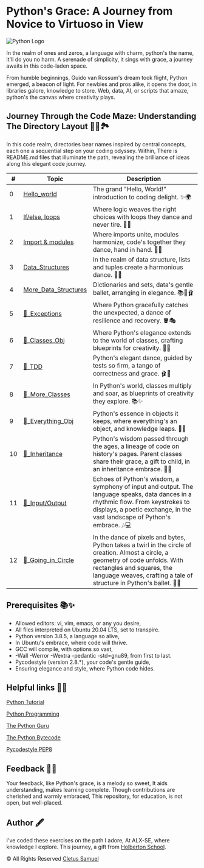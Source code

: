 # Python's Grace: A Journey from Novice to Virtuoso in View

![Python Logo](https://secure.meetupstatic.com/photos/event/c/8/4/6/highres_470931270.jpeg)

In the realm of ones and zeros, a language with charm, python's the name, it'll do you no harm. A serenade of simplicity, it sings with grace, a journey awaits in this code-laden space.

From humble beginnings, Guido van Rossum's dream took flight,
Python emerged, a beacon of light. For newbies and pros alike, it opens the door, in libraries galore, knowledge to store. Web, data, AI, or scripts that amaze, python's the canvas where creativity plays.

## Journey Through the Code Maze: Understanding The Directory Layout 🚶‍♂️🏞️

In this code realm, directories bear names inspired by central concepts, each one a sequential step on your coding odyssey. Within, There is README.md files that illuminate the path, revealing the brilliance of ideas along this elegant code journey.

| #  | Topic                                      | Description                                           |
| -- | ------------------------------------------ | ----------------------------------------------------- |
| 0  | [Hello_world](./0x00-python-hello_world)          | The grand "Hello, World!" introduction to coding delight. ✨🌍 |
| 1  | [If/else, loops](./0x01-python-if_else_loops_functions)      | Where logic weaves the right choices with loops they dance and never tire. 🤔🔄 |
| 2  | [Import & modules](./0x02-python-import_modules)      | Where imports unite, modules harmonize, code's together they dance, hand in hand. 🧩🤝 |
| 3  | [Data_Structures](./0x03-python-data_structures)      | In the realm of data structure, lists and tuples create a harmonious dance. 🕺💃|
| 4  | [More_Data_Structures](./0x04-python-more_data_structures)      | Dictionaries and sets, data's gentle ballet, arranging in elegance. 📚💃🩰 |
| 5  | [🐍_Exceptions](./0x05-python-exceptions)      | Where Python gracefully catches the unexpected, a dance of resilience and recovery. 🪣🎭  |
| 6  | [🐍_Classes_Obj](./0x06-python-classes/)      | Where Python's elegance extends to the world of classes, crafting blueprints for creativity. 📜✨ |
| 7  | [🐍_TDD](./0x07-python-test_driven_development/)      | Python's elegant dance, guided by tests so firm, a tango of correctness and grace. 🩰🎯 |
| 8  | [🐍_More_Classes](./0x08-python-more_classes/)      | In Python's world, classes multiply and soar, as blueprints of creativity they explore. 📚✨ |
| 9  | [🐍_Everything_Obj](./0x09-python-everything_is_object/)      | Python's essence in objects it keeps, where everything's an object, and knowledge leaps. 🧬🌟 |
| 10  | [🐍_Inheritance](./0x0A-python-inheritance)      | Python's wisdom passed through the ages, a lineage of code on history's pages. Parent classes share their grace, a gift to child, in an inheritance embrace. 📜🧾|
| 11  | [🐍_Input/Output](./0x0B-python-input_output/)      | Echoes of Python's wisdom, a symphony of input and output. The language speaks, data dances in a rhythmic flow. From keystrokes to displays, a poetic exchange, in the vast landscape of Python's embrace. 🎶💻|
| 12  | [🐍_Going_in_Circle](./0x0C-python-almost_a_circle/)      | In the dance of pixels and bytes, Python takes a twirl in the circle of creation. Almost a circle, a geometry of code unfolds. With rectangles and squares, the language weaves, crafting a tale of structure in Python's ballet. 🔄📐|

## Prerequisites 📚✨

* Allowed editors: vi, vim, emacs, or any you desire,
* All files interpreted on Ubuntu 20.04 LTS, set to transpire.
* Python version 3.8.5, a language so alive,
* In Ubuntu's embrace, where code will thrive.
* GCC will compile, with options so vast,
* -Wall -Werror -Wextra -pedantic -std=gnu89, from first to last.
* Pycodestyle (version 2.8.*), your code's gentle guide,
* Ensuring elegance and style, where Python code hides.

## Helpful links 🌟📖

[Python Tutorial](https://docs.python.org/3.10/tutorial/index.html)

[Python Programming](https://nibmehub.com/opac-service/pdf/read/Python%20Programming%20_%20an%20introduction%20to%20computer%20science-%203rd%20Edition.pdf)

[The Python Guru](https://thepythonguru.com/)

[The Python Bytecode](https://docs.python.org/3.10/library/dis.html)

[Pycodestyle PEP8](https://pypi.org/project/pycodestyle/)

## Feedback 📢🚀

Your feedback, like Python's grace, is a melody so sweet,
It aids understanding, makes learning complete.
Though contributions are cherished and warmly embraced,
This repository, for education, is not open, but well-placed.

## Author 🖋️

I've coded these exercises on the path I adore,
At ALX-SE, where knowledge I explore.
This journey, a gift from [Holberton School](https://www.holbertonschool.com/).

&copy; All Rights Reserved [Cletus Samuel](https://cletsymedia.github.io/Prof-Portfolio/)
